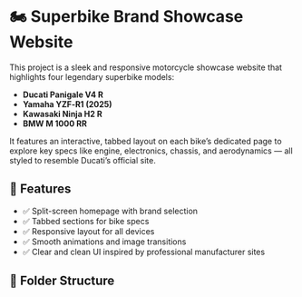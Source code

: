 # 🏍️ Superbike Brand Showcase Website

This project is a sleek and responsive motorcycle showcase website that highlights four legendary superbike models:

- **Ducati Panigale V4 R**
- **Yamaha YZF‑R1 (2025)**
- **Kawasaki Ninja H2 R**
- **BMW M 1000 RR**

It features an interactive, tabbed layout on each bike’s dedicated page to explore key specs like engine, electronics, chassis, and aerodynamics — all styled to resemble Ducati’s official site.

## 🌟 Features

- ✅ Split-screen homepage with brand selection
- ✅ Tabbed sections for bike specs
- ✅ Responsive layout for all devices
- ✅ Smooth animations and image transitions
- ✅ Clear and clean UI inspired by professional manufacturer sites

## 📂 Folder Structure
